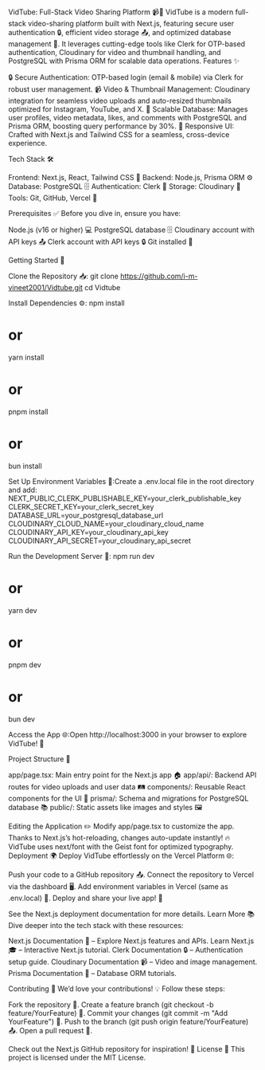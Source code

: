 VidTube: Full-Stack Video Sharing Platform 📹🚀
VidTube is a modern full-stack video-sharing platform built with Next.js, featuring secure user authentication 🔒, efficient video storage 📤, and optimized database management 💾. It leverages cutting-edge tools like Clerk for OTP-based authentication, Cloudinary for video and thumbnail handling, and PostgreSQL with Prisma ORM for scalable data operations.
Features ✨

🔒 Secure Authentication: OTP-based login (email & mobile) via Clerk for robust user management.
📹 Video & Thumbnail Management: Cloudinary integration for seamless video uploads and auto-resized thumbnails optimized for Instagram, YouTube, and X.
💾 Scalable Database: Manages user profiles, video metadata, likes, and comments with PostgreSQL and Prisma ORM, boosting query performance by 30%.
📱 Responsive UI: Crafted with Next.js and Tailwind CSS for a seamless, cross-device experience.

Tech Stack 🛠️

Frontend: Next.js, React, Tailwind CSS 🌟
Backend: Node.js, Prisma ORM ⚙️
Database: PostgreSQL 🗄️
Authentication: Clerk 🔑
Storage: Cloudinary 📂
Tools: Git, GitHub, Vercel 🧰

Prerequisites ✅
Before you dive in, ensure you have:

Node.js (v16 or higher) 💻
PostgreSQL database 🗄️
Cloudinary account with API keys 📤
Clerk account with API keys 🔒
Git installed 🐙

Getting Started 🏁

Clone the Repository 📥:
git clone https://github.com/i-m-vineet2001/Vidtube.git
cd Vidtube


Install Dependencies ⚙️:
npm install
# or
yarn install
# or
pnpm install
# or
bun install


Set Up Environment Variables 🔧:Create a .env.local file in the root directory and add:
NEXT_PUBLIC_CLERK_PUBLISHABLE_KEY=your_clerk_publishable_key
CLERK_SECRET_KEY=your_clerk_secret_key
DATABASE_URL=your_postgresql_database_url
CLOUDINARY_CLOUD_NAME=your_cloudinary_cloud_name
CLOUDINARY_API_KEY=your_cloudinary_api_key
CLOUDINARY_API_SECRET=your_cloudinary_api_secret


Run the Development Server 🚀:
npm run dev
# or
yarn dev
# or
pnpm dev
# or
bun dev


Access the App 🌐:Open http://localhost:3000 in your browser to explore VidTube! 🎉


Project Structure 📂

app/page.tsx: Main entry point for the Next.js app 🏠
app/api/: Backend API routes for video uploads and user data 🛤️
components/: Reusable React components for the UI 🧩
prisma/: Schema and migrations for PostgreSQL database 📚
public/: Static assets like images and styles 🖼️

Editing the Application ✏️
Modify app/page.tsx to customize the app. Thanks to Next.js’s hot-reloading, changes auto-update instantly! 🔥 VidTube uses next/font with the Geist font for optimized typography.
Deployment 🌍
Deploy VidTube effortlessly on the Vercel Platform 🌐:

Push your code to a GitHub repository 📤.
Connect the repository to Vercel via the dashboard 🖥️.
Add environment variables in Vercel (same as .env.local) 🔧.
Deploy and share your live app! 🎊

See the Next.js deployment documentation for more details.
Learn More 📚
Dive deeper into the tech stack with these resources:

Next.js Documentation 📖 – Explore Next.js features and APIs.
Learn Next.js 🎓 – Interactive Next.js tutorial.
Clerk Documentation 🔒 – Authentication setup guide.
Cloudinary Documentation 📹 – Video and image management.
Prisma Documentation 💾 – Database ORM tutorials.

Contributing 🤝
We’d love your contributions! 💡 Follow these steps:

Fork the repository 🍴.
Create a feature branch (git checkout -b feature/YourFeature) 🌿.
Commit your changes (git commit -m "Add YourFeature") 📝.
Push to the branch (git push origin feature/YourFeature) 📤.
Open a pull request 🚀.

Check out the Next.js GitHub repository for inspiration! 🌟
License 📜
This project is licensed under the MIT License.